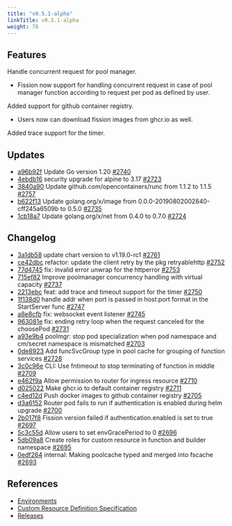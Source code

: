 ```yaml
---
title: "v0.5.1-alpha"
linkTitle: v0.5.1-alpha
weight: 78
---
```


## Features

Handle concurrent request for pool manager.
- Fission now support for handling concurrent request in case of pool manager function according to request per pod as defined by user.

Added support for github container registry.
- Users now can download fission images from ghcr.io as well.

Added trace support for the timer.

## Updates

* [a96b92f](https://github.com/fission/fission/commit/a96b92f) Update Go version 1.20 [#2740](https://github.com/fission/fission/pull/2740)
* [4ebdb16](https://github.com/fission/fission/commit/4ebdb16) security upgrade for alpine to 3.17 [#2723](https://github.com/fission/fission/pull/2723)
* [3840a90](https://github.com/fission/fission/commit/3840a90) Update github.com/opencontainers/runc from 1.1.2 to 1.1.5 [#2757](https://github.com/fission/fission/pull/2757)
* [b622f13](https://github.com/fission/fission/commit/b622f13) Update golang.org/x/image from 0.0.0-20190802002840-cff245a6509b to 0.5.0 [#2735](https://github.com/fission/fission/pull/2735)
* [1cb18a7](https://github.com/fission/fission/commit/1cb18a7) Update golang.org/x/net from 0.4.0 to 0.7.0 [#2724](https://github.com/fission/fission/pull/2724)

## Changelog

* [3a1db58](https://github.com/fission/fission/commit/3a1db58) update chart version to v1.19.0-rc1 [#2761](https://github.com/fission/fission/pull/2761)
* [ce42dbc](https://github.com/fission/fission/commit/ce42dbc) refactor: update the client retry by the pkg retryablehttp [#2752](https://github.com/fission/fission/pull/2752)
* [77d4745](https://github.com/fission/fission/commit/77d4745) fix: invalid error unwrap for the httperror [#2753](https://github.com/fission/fission/pull/2753)
* [715ef82](https://github.com/fission/fission/commit/715ef82) Improve poolmanager concurrency handling with virtual capacity [#2737](https://github.com/fission/fission/pull/2737)
* [2213ebc](https://github.com/fission/fission/commit/2213ebc) feat: add trace and timeout support for the timer [#2750](https://github.com/fission/fission/pull/2750)
* [1f138d0](https://github.com/fission/fission/commit/1f138d0) handle addr when port is passed in host:port format in the StartServer func [#2747](https://github.com/fission/fission/pull/2747)
* [a8e8cfb](https://github.com/fission/fission/commit/a8e8cfb) fix: websocket event listener [#2745](https://github.com/fission/fission/pull/2745)
* [963081e](https://github.com/fission/fission/commit/963081e) fix: ending retry loop when the request canceled for the choosePod [#2731](https://github.com/fission/fission/pull/2731)
* [a93e9b4](https://github.com/fission/fission/commit/a93e9b4) poolmgr: stop pod specialization when pod namespace and cm/secret namespace is mismatched [#2703](https://github.com/fission/fission/pull/2703)
* [0de8923](https://github.com/fission/fission/commit/0de8923) Add funcSvcGroup type in pool cache for grouping of function services [#2728](https://github.com/fission/fission/pull/2728)
* [3c0c96e](https://github.com/fission/fission/commit/3c0c96e) CLI: Use fntimeout to stop terminating of function in middle [#2709](https://github.com/fission/fission/pull/2709)
* [e462f9a](https://github.com/fission/fission/commit/e462f9a) Allow permission to router for ingress resource [#2710](https://github.com/fission/fission/pull/2710)
* [d025022](https://github.com/fission/fission/commit/d025022) Make ghcr.io to default container registry [#2711](https://github.com/fission/fission/pull/2711)
* [c4ed12d](https://github.com/fission/fission/commit/c4ed12d) Push docker images to github container registry [#2705](https://github.com/fission/fission/pull/2705)
* [d3a6152](https://github.com/fission/fission/commit/d3a6152) Router pod fails to run if authentication is enabled during helm upgrade [#2700](https://github.com/fission/fission/pull/2700)
* [2b017f8](https://github.com/fission/fission/commit/2b017f8) Fission version failed if authentication.enabled is set to true [#2697](https://github.com/fission/fission/pull/2697)
* [5c3c55d](https://github.com/fission/fission/commit/5c3c55d) Allow users to set envGracePeriod to 0 [#2696](https://github.com/fission/fission/pull/2696)
* [5db09a8](https://github.com/fission/fission/commit/5db09a8) Create roles for custom resource in function and builder namespace [#2695](https://github.com/fission/fission/pull/2695)
* [0edf264](https://github.com/fission/fission/commit/0edf264) internal: Making poolcache typed and merged into fscache [#2693](https://github.com/fission/fission/pull/2693)

## References

- [Environments](/environments/)
- [Custom Resource Definition Specification](https://doc.crds.dev/github.com/fission/fission)
- [Releases](https://github.com/fission/fission/releases)
